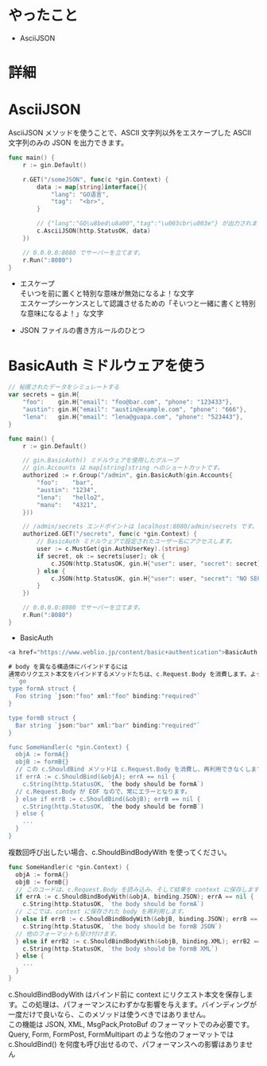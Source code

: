 # やったこと
- AsciiJSON

# 詳細
# AsciiJSON
AsciiJSON メソッドを使うことで、ASCII 文字列以外をエスケープした ASCII 文字列のみの JSON を出力できます。
```go
func main() {
	r := gin.Default()

	r.GET("/someJSON", func(c *gin.Context) {
		data := map[string]interface{}{
			"lang": "GO语言",
			"tag":  "<br>",
		}

		// {"lang":"GO\u8bed\u8a00","tag":"\u003cbr\u003e"} が出力されます
		c.AsciiJSON(http.StatusOK, data)
	})

	// 0.0.0.0:8080 でサーバーを立てます。
	r.Run(":8080")
}
```

- エスケープ<br>
そいつを前に置くと特別な意味が無効になるよ！な文字<br>
エスケープシーケンスとして認識させるための「そいつと一緒に書くと特別な意味になるよ！」な文字<br>

- JSON
ファイルの書き方ルールのひとつ

# BasicAuth ミドルウェアを使う
```go
// 秘匿されたデータをシミュレートする
var secrets = gin.H{
	"foo":    gin.H{"email": "foo@bar.com", "phone": "123433"},
	"austin": gin.H{"email": "austin@example.com", "phone": "666"},
	"lena":   gin.H{"email": "lena@guapa.com", "phone": "523443"},
}

func main() {
	r := gin.Default()

	// gin.BasicAuth() ミドルウェアを使用したグループ
	// gin.Accounts は map[string]string へのショートカットです。
	authorized := r.Group("/admin", gin.BasicAuth(gin.Accounts{
		"foo":    "bar",
		"austin": "1234",
		"lena":   "hello2",
		"manu":   "4321",
	}))

	// /admin/secrets エンドポイントは localhost:8080/admin/secrets です。
	authorized.GET("/secrets", func(c *gin.Context) {
		// BasicAuth ミドルウェアで設定されたユーザー名にアクセスします。
		user := c.MustGet(gin.AuthUserKey).(string)
		if secret, ok := secrets[user]; ok {
			c.JSON(http.StatusOK, gin.H{"user": user, "secret": secret})
		} else {
			c.JSON(http.StatusOK, gin.H{"user": user, "secret": "NO SECRET :("})
		}
	})

	// 0.0.0.0:8080 でサーバーを立てます。
	r.Run(":8080")
}
```

- BasicAuth 
```go
<a href="https://www.weblio.jp/content/basic+authentication">BasicAuth について</a>

# body を異なる構造体にバインドするには
通常のリクエスト本文をバインドするメソッドたちは、c.Request.Body を消費します。よってそれらのメソッドは複数回呼び出すことができません
```go
type formA struct {
  Foo string `json:"foo" xml:"foo" binding:"required"`
}

type formB struct {
  Bar string `json:"bar" xml:"bar" binding:"required"`
}

func SomeHandler(c *gin.Context) {
  objA := formA{}
  objB := formB{}
  // この c.ShouldBind メソッドは c.Request.Body を消費し、再利用できなくします。
  if errA := c.ShouldBind(&objA); errA == nil {
    c.String(http.StatusOK, `the body should be formA`)
  // c.Request.Body が EOF なので、常にエラーとなります。
  } else if errB := c.ShouldBind(&objB); errB == nil {
    c.String(http.StatusOK, `the body should be formB`)
  } else {
    ...
  }
}
```

複数回呼び出したい場合、c.ShouldBindBodyWith を使ってください。
```go
func SomeHandler(c *gin.Context) {
  objA := formA{}
  objB := formB{}
  // このコードは、c.Request.Body を読み込み、そして結果を context に保存します。
  if errA := c.ShouldBindBodyWith(&objA, binding.JSON); errA == nil {
    c.String(http.StatusOK, `the body should be formA`)
  // ここでは、context に保存された body を再利用します。
  } else if errB := c.ShouldBindBodyWith(&objB, binding.JSON); errB == nil {
    c.String(http.StatusOK, `the body should be formB JSON`)
  // 他のフォーマットも受け付けます。
  } else if errB2 := c.ShouldBindBodyWith(&objB, binding.XML); errB2 == nil {
    c.String(http.StatusOK, `the body should be formB XML`)
  } else {
    ...
  }
}
```

c.ShouldBindBodyWith はバインド前に context にリクエスト本文を保存します。この処理は、パフォーマンスにわずかな影響を与えます。バインディングが一度だけで良いなら、このメソッドは使うべきではありません。<br>
この機能は JSON, XML, MsgPack,ProtoBuf のフォーマットでのみ必要です。Query, Form, FormPost, FormMultipart のような他のフォーマットでは c.ShouldBind() を何度も呼び出せるので、パフォーマンスへの影響はありません
